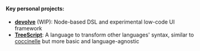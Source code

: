 #### Key personal projects:

- **[devolve](https://github.com/Jakobeha/devolve)** (WIP): Node-based DSL and experimental low-code UI framework
- **[TreeScript](https://github.com/Jakobeha/treescript)**: A language to transform other languages' syntax, similar to [coccinelle](https://coccinelle.gitlabpages.inria.fr/website/) but more basic and language-agnostic
